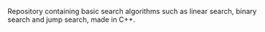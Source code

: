 Repository containing basic search algorithms such as linear search, binary search and jump search, made in C++.
